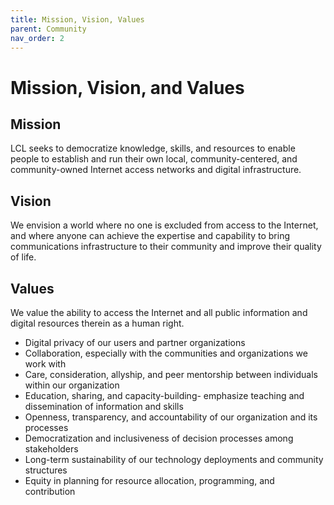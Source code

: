 ```yaml
---
title: Mission, Vision, Values
parent: Community
nav_order: 2
---
```


# Mission, Vision, and Values

## Mission
LCL seeks to democratize knowledge, skills, and resources to enable people to establish and run their own local, community-centered, and community-owned Internet access networks and digital infrastructure.

## Vision
We envision a world where no one is excluded from access to the Internet, and where anyone can achieve the expertise and capability to bring communications infrastructure to their community and improve their quality of life.

## Values
We value the ability to access the Internet and all public information and digital resources therein as a human right.
- Digital privacy of our users and partner organizations
- Collaboration, especially with the communities and organizations we work with 
- Care, consideration, allyship, and peer mentorship between individuals within our organization
- Education, sharing, and capacity-building- emphasize teaching and dissemination of information and skills
- Openness, transparency, and accountability of our organization and its processes
- Democratization and inclusiveness of decision processes among stakeholders
- Long-term sustainability of our technology deployments and community structures
- Equity in planning for resource allocation, programming, and contribution

